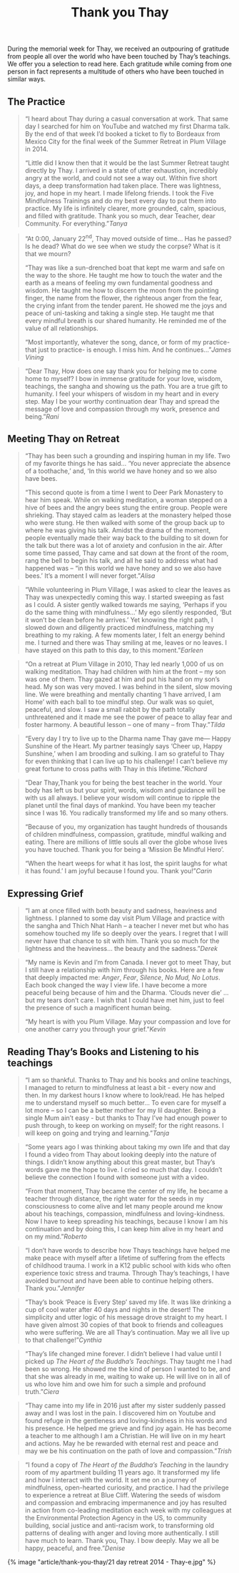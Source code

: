 ﻿---
title: Thank you Thay
# author: 
---

<p class="editors-preface">During the memorial week for Thay, we received an outpouring of gratitude from people all over the world who have been touched by Thay’s teachings. We offer you a selection to read here. Each gratitude while coming from one person in fact represents a multitude of others who have been touched in similar ways.</p>

## The Practice

> “I heard about Thay during a casual conversation at work. That same day I searched for him on YouTube and watched my first Dharma talk. By the end of that week I’d booked a ticket to fly to Bordeaux from Mexico City for the final week of the Summer Retreat in Plum Village in 2014. 
> 
> “Little did I know then that it would be the last Summer Retreat taught directly by Thay. I arrived in a state of utter exhaustion, incredibly angry at the world, and could not see a way out. Within five short days, a deep transformation had taken place. There was lightness, joy, and hope in my heart. I made lifelong friends. I took the Five Mindfulness Trainings and do my best every day to put them into practice. My life is infinitely clearer, more grounded, calm, spacious, and filled with gratitude. Thank you so much, dear Teacher, dear Community. For everything.”<cite>Tanya</cite>


> “At 0:00, January 22<sup>nd</sup>, Thay moved outside of time… Has he passed? Is he dead? What do we see when we study the corpse? What is it that we mourn?
> 
> “Thay was like a sun-drenched boat that kept me warm and safe on the way to the shore. He taught me how to touch the water and the earth as a means of feeling my own fundamental goodness and wisdom. He taught me how to discern the moon from the pointing finger, the name from the flower, the righteous anger from the fear, the crying infant from the tender parent. He showed me the joys and peace of uni-tasking and taking a single step. He taught me that every mindful breath is our shared humanity. He reminded me of the value of all relationships.
> 
> “Most importantly, whatever the song, dance, or form of my practice- that just to practice- is enough. I miss him. And he continues…”<cite>James Vining</cite>


> “Dear Thay, How does one say thank you for helping me to come home to myself? I bow in immense gratitude for your love, wisdom, teachings, the sangha and showing us the path. You are a true gift to humanity. I feel your whispers of wisdom in my heart and in every step. May I be your worthy continuation dear Thay and spread the message of love and compassion through my work, presence and being.”<cite>Rani</cite>

## Meeting Thay on Retreat

> “Thay has been such a grounding and inspiring human in my life. Two of my favorite things he has said… ‘You never appreciate the absence of a toothache,’ and, ‘In this world we have honey and so we also have bees.
> 
> “This second quote is from a time I went to Deer Park Monastery to hear him speak. While on walking meditation, a woman stepped on a hive of bees and the angry bees stung the entire group. People were shrieking. Thay stayed calm as leaders at the monastery helped those who were stung. He then walked with some of the group back up to where he was giving his talk. Amidst the drama of the moment, people eventually made their way back to the building to sit down for the talk but there was a lot of anxiety and confusion in the air. After some time passed, Thay came and sat down at the front of the room, rang the bell to begin his talk, and all he said to address what had happened was – “in this world we have honey and so we also have bees.’ It’s a moment I will never forget.”<cite>Alisa</cite>


> “While volunteering in Plum Village, I was asked to clear the leaves as Thay was unexpectedly coming this way. I started sweeping as fast as I could. A sister gently walked towards me saying, ‘Perhaps if you do the same thing with mindfulness…’ My ego silently responded, ‘But it won’t be clean before he arrives.’ Yet knowing the right path, I slowed down and diligently practiced mindfulness, matching my breathing to my raking. A few moments later, I felt an energy behind me. I turned and there was Thay smiling at me, leaves or no leaves. I have stayed on this path to this day, to this moment.”<cite>Earleen</cite>

> “On a retreat at Plum Village in 2010, Thay led nearly 1,000 of us on walking meditation. Thay had children with him at the front – my son was one of them. Thay gazed at him and put his hand on my son’s head. My son was very moved. I was behind in the silent, slow moving line. We were breathing and mentally chanting ‘I have arrived, I am Home’ with each ball to toe mindful step. Our walk was so quiet, peaceful, and slow. I saw a small rabbit by the path totally unthreatened and it made me see the power of peace to allay fear and foster harmony. A beautiful lesson – one of many – from Thay.”<cite>Tilda</cite>

> “Every day I try to live up to the Dharma name Thay gave me— Happy Sunshine of the Heart. My partner teasingly says ‘Cheer up, Happy Sunshine,’ when I am brooding and sulking. I am so grateful to Thay for even thinking that I can live up to his challenge! I can’t believe my great fortune to cross paths with Thay in this lifetime.”<cite>Richard</cite>


> “Dear Thay,Thank you for being the best teacher in the world. Your body has left us but your spirit, words, wisdom and guidance will be with us all always. I believe your wisdom will continue to ripple the planet until the final days of mankind. You have been my teacher since I was 16. You radically transformed my life and so many others.
> 
> “Because of you, my organization has taught hundreds of thousands of children mindfulness, compassion, gratitude, mindful walking and eating. There are millions of little souls all over the globe whose lives you have touched. Thank you for being a ‘Mission Be Mindful Hero’.
> 
> “When the heart weeps for what it has lost, the spirit laughs for what it has found.’ I am joyful because I found you. Thank you!”<cite>Carin</cite>

## Expressing Grief

> “I am at once filled with both beauty and sadness, heaviness and lightness. I planned to some day visit Plum Village and practice with the sangha and Thich Nhat Hanh – a teacher I never met but who has somehow touched my life so deeply over the years. I regret that I will never have that chance to sit with him. Thank you so much for the lightness and the heaviness… the beauty and the sadness.”<cite>Derek</cite>


> “My name is Kevin and I’m from Canada. I never got to meet Thay, but I still have a relationship with him through his books. Here are a few that deeply impacted me: *Anger*, *Fear*, *Silence*, *No Mud, No Lotus*. Each book changed the way I view life. I have become a more peaceful being because of him and the Dharma. ‘Clouds never die’ … but my tears don’t care. I wish that I could have met him, just to feel the presence of such a magnificent human being.
> 
> “My heart is with you Plum Village. May your compassion and love for one another carry you through your grief.”<cite>Kevin</cite> 

## Reading Thay’s Books and Listening to his teachings

> “I am so thankful. Thanks to Thay and his books and online teachings, I managed to return to mindfulness at least a bit - every now and then. In my darkest hours I know where to look/read. He has helped me to understand myself so much better… To even care for myself a lot more – so I can be a better mother for my lil daughter. Being a single Mum ain’t easy - but thanks to Thay I’ve had enough power to push through, to keep on working on myself; for the right reasons. I will keep on going and trying and learning.”<cite>Tanja</cite> 


> “Some years ago I was thinking about taking my own life and that day I found a video from Thay about looking deeply into the nature of things. I didn’t know anything about this great master, but Thay’s words gave me the hope to live. I cried so much that day. I couldn’t believe the connection I found with someone just with a video. 
> 
> “From that moment, Thay became the center of my life, he became a teacher through distance, the right water for the seeds in my consciousness to come alive and let many people around me know about his teachings, compassion, mindfulness and loving-kindness. Now I have to keep spreading his teachings, because I know I am his continuation and by doing this, I can keep him alive in my heart and on my mind.”<cite>Roberto</cite>


> “I don’t have words to describe how Thays teachings have helped me make peace with myself after a lifetime of suffering from the effects of childhood trauma. I work in a K12 public school with kids who often experience toxic stress and trauma. Through Thay’s teachings, I have avoided burnout and have been able to continue helping others. Thank you.”<cite>Jennifer</cite>

> “Thay’s book ‘Peace is Every Step’ saved my life. It was like drinking a cup of cool water after 40 days and nights in the desert! The simplicity and utter logic of his message drove straight to my heart. I have given almost 30 copies of that book to friends and colleagues who were suffering. We are all Thay’s continuation. May we all live up to that challenge!”<cite>Cynthia</cite>

> “Thay’s life changed mine forever. I didn’t believe I had value until I picked up *The Heart of the Buddha’s Teachings*. Thay taught me I had been so wrong. He showed me the kind of person I wanted to be, and that she was already in me, waiting to wake up. He will live on in all of us who love him and owe him for such a simple and profound truth.”<cite>Ciera</cite>

> “Thay came into my life in 2016 just after my sister suddenly passed away and I was lost in the pain. I discovered him on Youtube and found refuge in the gentleness and loving-kindness in his words and his presence. He helped me grieve and find joy again. He has become a teacher to me although I am a Christian. He will live on in my heart and actions. May he be rewarded with eternal rest and peace and may we be his continuation on the path of love and compassion.”<cite>Trish</cite>

> “I found a copy of *The Heart of the Buddha’s Teaching* in the laundry room of my apartment building 11 years ago. It transformed my life and how I interact with the world. It set me on a journey of mindfulness, open-hearted curiosity, and practice. I had the privilege to experience a retreat at Blue Cliff. Watering the seeds of wisdom and compassion and embracing impermanence and joy has resulted in action from co-leading meditation each week with my colleagues at the Environmental Protection Agency in the US, to community building, social justice and anti-racism work, to transforming old patterns of dealing with anger and loving more authentically. I still have much to learn. Thank you, Thay. I bow deeply. May we all be happy, peaceful, and free.”<cite>Denise</cite>

{% image "article/thank-you-thay/21 day retreat 2014 - Thay-e.jpg" %}
